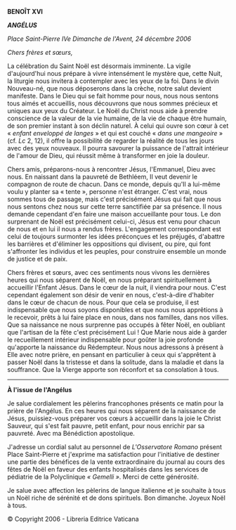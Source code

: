 **BENOÎT XVI**

***ANGÉLUS***

*Place Saint-Pierre* *IVe Dimanche de l'Avent, 24 décembre 2006*

*Chers frères et sœurs,*

La célébration du Saint Noël est désormais imminente. La vigile d'aujourd'hui nous prépare à vivre intensément le mystère que, cette Nuit, la liturgie nous invitera à contempler avec les yeux de la foi. Dans le divin Nouveau-né, que nous déposerons dans la crèche, notre salut devient manifeste. Dans le Dieu qui se fait homme pour nous, nous nous sentons tous aimés et accueillis, nous découvrons que nous sommes précieux et uniques aux yeux du Créateur. Le Noël du Christ nous aide à prendre conscience de la valeur de la vie humaine, de la vie de chaque être humain, de son premier instant à son déclin naturel. À celui qui ouvre son cœur à cet « *enfant enveloppé de langes* » et qui est couché « *dans une mangeoire* » (cf. *Lc* 2, 12), il offre la possibilité de regarder la réalité de tous les jours avec des yeux nouveaux. Il pourra savourer la puissance de l'attrait intérieur de l'amour de Dieu, qui réussit même à transformer en joie la douleur.

Chers amis, préparons-nous à rencontrer Jésus, l'Emmanuel, Dieu avec nous. En naissant dans la pauvreté de Bethléem, Il veut devenir le compagnon de route de chacun. Dans ce monde, depuis qu'Il a lui-même voulu y planter sa « tente », personne n'est étranger. C'est vrai, nous sommes tous de passage, mais c'est précisément Jésus qui fait que nous nous sentons chez nous sur cette terre sanctifiée par sa présence. Il nous demande cependant d'en faire une maison accueillante pour tous. Le don surprenant de Noël est précisément celui-ci, Jésus est venu pour chacun de nous et en lui il nous a rendus frères. L'engagement correspondant est celui de toujours surmonter les idées préconçues et les préjugés, d'abattre les barrières et d'éliminer les oppositions qui divisent, ou pire, qui font s'affronter les individus et les peuples, pour construire ensemble un monde de justice et de paix.

Chers frères et sœurs, avec ces sentiments nous vivons les dernières heures qui nous séparent de Noël, en nous préparant spirituellement à accueillir l'Enfant Jésus. Dans le cœur de la nuit, il viendra pour nous. C'est cependant également son désir de venir en nous, c'est-à-dire d'habiter dans le cœur de chacun de nous. Pour que cela se produise, il est indispensable que nous soyons disponibles et que nous nous apprêtions à le recevoir, prêts à lui faire place en nous, dans nos familles, dans nos villes. Que sa naissance ne nous surprenne pas occupés à fêter Noël, en oubliant que l'artisan de la fête c'est précisément Lui ! Que Marie nous aide à garder le recueillement intérieur indispensable pour goûter la joie profonde qu'apporte la naissance du Rédempteur. Nous nous adressons à présent à Elle avec notre prière, en pensant en particulier à ceux qui s'apprêtent à passer Noël dans la tristesse et dans la solitude, dans la maladie et dans la souffrance. Que la Vierge apporte son réconfort et sa consolation à tous.

* * *

**À l'issue de l'Angélus**

Je salue cordialement les pèlerins francophones présents ce matin pour la prière de l'Angélus. En ces heures qui nous séparent de la naissance de Jésus, puissiez-vous préparer vos cœurs à accueillir dans la joie le Christ Sauveur, qui s'est fait pauvre, petit enfant, pour nous enrichir par sa pauvreté. Avec ma Bénédiction apostolique.

J'adresse un cordial salut au personnel de *L'Osservatore Romano* présent Place Saint-Pierre et j'exprime ma satisfaction pour l'initiative de destiner une partie des bénéfices de la vente extraordinaire du journal au cours des fêtes de Noël en faveur des enfants hospitalisés dans les services de pédiatrie de la Polyclinique *« Gemelli »*. Merci de cette générosité.

Je salue avec affection les pèlerins de langue italienne et je souhaite à tous un Noël riche de sérénité et de dons spirituels. Bon dimanche. Joyeux Noël à tous.

© Copyright 2006 - Libreria Editrice Vaticana
